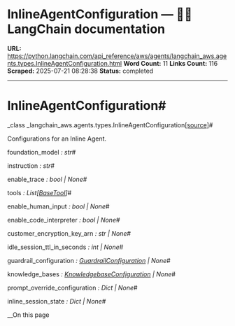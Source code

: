 # InlineAgentConfiguration — 🦜🔗 LangChain  documentation

**URL:** https://python.langchain.com/api_reference/aws/agents/langchain_aws.agents.types.InlineAgentConfiguration.html
**Word Count:** 11
**Links Count:** 116
**Scraped:** 2025-07-21 08:28:38
**Status:** completed

---

# InlineAgentConfiguration\#

_class _langchain\_aws.agents.types.InlineAgentConfiguration[\[source\]](https://python.langchain.com/api_reference/_modules/langchain_aws/agents/types.html#InlineAgentConfiguration)\#     

Configurations for an Inline Agent.

foundation\_model _: str_\#     

instruction _: str_\#     

enable\_trace _: bool | None_\#     

tools _: List\[[BaseTool](https://python.langchain.com/api_reference/core/tools/langchain_core.tools.base.BaseTool.html#langchain_core.tools.base.BaseTool "langchain_core.tools.base.BaseTool")\]_\#     

enable\_human\_input _: bool | None_\#     

enable\_code\_interpreter _: bool | None_\#     

customer\_encryption\_key\_arn _: str | None_\#     

idle\_session\_ttl\_in\_seconds _: int | None_\#     

guardrail\_configuration _: [GuardrailConfiguration](https://python.langchain.com/api_reference/aws/agents/langchain_aws.agents.types.GuardrailConfiguration.html#langchain_aws.agents.types.GuardrailConfiguration "langchain_aws.agents.types.GuardrailConfiguration") | None_\#     

knowledge\_bases _: [KnowledgebaseConfiguration](https://python.langchain.com/api_reference/aws/agents/langchain_aws.agents.types.KnowledgebaseConfiguration.html#langchain_aws.agents.types.KnowledgebaseConfiguration "langchain_aws.agents.types.KnowledgebaseConfiguration") | None_\#     

prompt\_override\_configuration _: Dict | None_\#     

inline\_session\_state _: Dict | None_\#     

__On this page